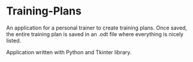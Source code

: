 # Training-Plans
An application for a personal trainer to create training plans. Once saved, the entire training plan is saved in an .odt file where everything is nicely listed.

Application written with Python and Tkinter library.
